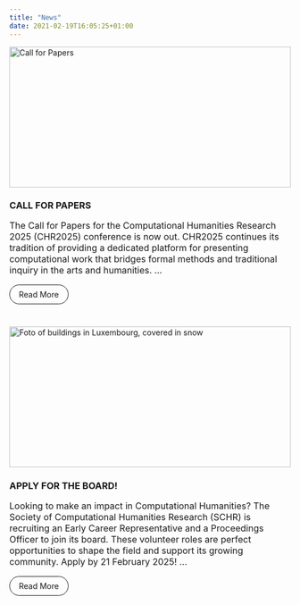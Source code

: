 ```yaml
---
title: "News"
date: 2021-02-19T16:05:25+01:00
---
```


<style>
    div.news {
        display: grid;
        grid-template-columns: repeat(auto-fill, minmax(min(320px, 100%), 1fr));
        grid-column-gap: 24px;
        grid-row-gap: 24px;
    }
    .announce {
        /*border: 1px solid;*/
        display: flex;
        flex-direction: column;
    }

    .announce .content {
        padding: 0 0rem 1rem 0rem;
        display: flex;
        flex-direction: column;
        flex-grow: 1;
    }

    .announce .content h3 {
        margin-bottom: 0px;
    }
    .announce img {
        width: 100%;
        aspect-ratio: 2/1;
        object-fit: cover;
        object-position: 100% 0;
    }

    p {
        font-size: 1rem;
    }

    .link-button {
        display: inline-block;
        padding: 0.5rem 1rem;
        border: 1px solid;
        border-radius: 24px;
        margin-top: auto;
        align-self: flex-start;
        text-decoration: none !important;
    }
</style>

<div class="news">
    <div class="announce">
        <a href="/cfp"><img src="/images/news/CHR2025-cfp.001.jpeg" alt="Call for Papers"></a>
        <div class="content">
            <h3>CALL FOR PAPERS</h3>
            <p>
The Call for Papers for the Computational Humanities Research 2025 (CHR2025) conference is now out. CHR2025 continues its tradition of providing a dedicated platform for presenting computational work that bridges formal methods and traditional inquiry in the arts and humanities. ...
            </p>
            <a class="link-button" href="/cfp" aria-label="Press to read the Call for Papers">Read More</a>
        </div>
    </div>
    <div class="announce">
        <a href="/news/board-vacancies"><img src="/images/news/board-vacancies.jpg" alt="Foto of buildings in Luxembourg, covered in snow"></a>
        <div class="content">
            <h3>APPLY FOR THE BOARD!</h3>
            <p>
Looking to make an impact in Computational Humanities? The Society of Computational Humanities Research (SCHR) is recruiting an Early Career Representative and a Proceedings Officer to join its board. These volunteer roles are perfect opportunities to shape the field and support its growing community. Apply by 21 February 2025! ...
            </p>
            <a class="link-button" href="/news/board-vacancies" aria-label="Press to read about the two vacancies in the CHR board">Read More</a>
        </div>
    </div>
</div>